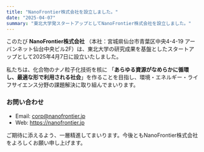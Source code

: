 ```yaml
---
title: "NanoFrontier株式会社を設立しました。"
date: "2025-04-07"
summary: "東北大学発スタートアップとしてNanoFrontier株式会社を設立しました。"
---
```


このたび **NanoFrontier株式会社** （本社：宮城県仙台市青葉区中央4-4-19 アーバンネット仙台中央ビル2F）は、東北大学の研究成果を基盤としたスタートアップとして2025年4月7日に設立いたしました。

私たちは、化合物のナノ粒子化技術を核に 「**あらゆる資源がなめらかに循環し、最適な形で利用される社会**」を作ることを目指し、環境・エネルギー・ライフサイエンス分野の課題解決に取り組んでまいります。

### お問い合わせ

- Email: corp@nanofrontier.jp  
- Web: <https://nanofrontier.jp>

ご期待に添えるよう、一層精進してまいります。今後ともNanoFrontier株式会社をよろしくお願い申し上げます。
